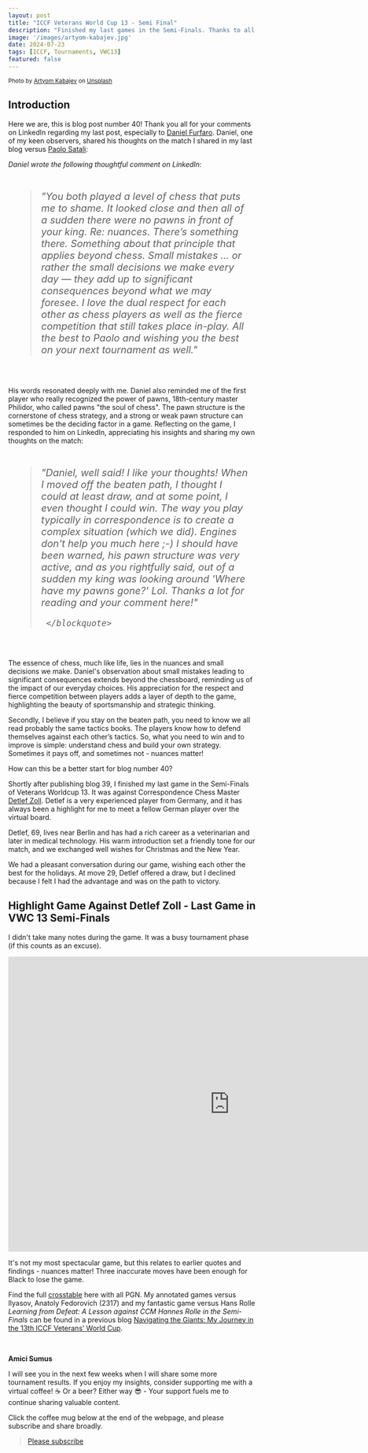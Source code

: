 ```yaml
---
layout: post
title: "ICCF Veterans World Cup 13 - Semi Final"
description: "Finished my last games in the Semi-Finals. Thanks to all of you who are following my journey. This is blog #40!"
image: '/images/artyom-kabajev.jpg'
date: 2024-07-23
tags: [ICCF, Tournaments, VWC13]
featured: false
---
```


<small>Photo by <a href="https://unsplash.com/@artfilm?utm_content=creditCopyText&utm_medium=referral&utm_source=unsplash">Artyom Kabajev</a> on <a href="https://unsplash.com/photos/person-playing-chess-on-gray-concrete-floor-xDrKubSfIL0?utm_content=creditCopyText&utm_medium=referral&utm_source=unsplash">Unsplash</a></small>

## Introduction

Here we are, this is blog post number 40! Thank you all for your comments on LinkedIn regarding my last post, especially to [Daniel Furfaro](https://www.linkedin.com/in/dansbrandmoves/). Daniel, one of my keen observers, shared his thoughts on the match I shared in my last blog versus [Paolo Satali](https://chess.myvortexcloud.com/Veterans-Worldcup):

*Daniel wrote the following thoughtful comment on LinkedIn:*

<div style="border: 1px solid white; padding: 10px">
     <blockquote style="font-size: 20px; font-style: italic; font-weight: 400;">
"You both played a level of chess that puts me to shame. It looked close and then all of a sudden there were no pawns in front of your king. Re: nuances. There’s something there. Something about that principle that applies beyond chess. Small mistakes … or rather the small decisions we make every day — they add up to significant consequences beyond what we may foresee. I love the dual respect for each other as chess players as well as the fierce competition that still takes place in-play. All the best to Paolo and wishing you the best on your next tournament as well."
     </blockquote>
</div>

<br>

His words resonated deeply with me. Daniel also reminded me of the first player who really recognized the power of pawns, 18th-century master Philidor, who called pawns "the soul of chess". The pawn structure is the cornerstone of chess strategy, and a strong or weak pawn structure can sometimes be the deciding factor in a game. Reflecting on the game, I responded to him on LinkedIn, appreciating his insights and sharing my own thoughts on the match:

<div style="border: 1px solid white; padding: 10px">
     <blockquote style="font-size: 20px; font-style: italic; font-weight: 400;">

"Daniel, well said! I like your thoughts! When I moved off the beaten path, I thought I could at least draw, and at some point, I even thought I could win. The way you play typically in correspondence is to create a complex situation (which we did). Engines don't help you much here ;-) I should have been warned, his pawn structure was very active, and as you rightfully said, out of a sudden my king was looking around 'Where have my pawns gone?' Lol. Thanks a lot for reading and your comment here!"

     </blockquote>
</div>

<br>

The essence of chess, much like life, lies in the nuances and small decisions we make. Daniel's observation about small mistakes leading to significant consequences extends beyond the chessboard, reminding us of the impact of our everyday choices. His appreciation for the respect and fierce competition between players adds a layer of depth to the game, highlighting the beauty of sportsmanship and strategic thinking.

Secondly, I believe if you stay on the beaten path, you need to know we all read probably the same tactics books. The players know how to defend themselves against each other’s tactics. So, what you need to win and to improve is simple: understand chess and build your own strategy. Sometimes it pays off, and sometimes not - nuances matter!

How can this be a better start for blog number 40?

Shortly after publishing blog 39, I finished my last game in the Semi-Finals of Veterans Worldcup 13. It was against Correspondence Chess Master [Detlef Zoll](https://www.iccf.com/player?id=82490). Detlef is a very experienced player from Germany, and it has always been a highlight for me to meet a fellow German player over the virtual board.

Detlef, 69, lives near Berlin and has had a rich career as a veterinarian and later in medical technology. His warm introduction set a friendly tone for our match, and we exchanged well wishes for Christmas and the New Year.

We had a pleasant conversation during our game, wishing each other the best for the holidays. At move 29, Detlef offered a draw, but I declined because I felt I had the advantage and was on the path to victory.

## Highlight Game Against Detlef Zoll - Last Game in VWC 13 Semi-Finals

I didn't take many notes during the game. It was a busy tournament phase (if this counts as an excuse).

<iframe style='border: 0;' width='900px' height='600px' src='https://share.chessbase.com/SharedGames/frame/?p=tQCgRXKuHZyIpEPyrhr7/W88YieQd4T3M1djEKitMa8Pqv7mDazsLx0wvtaqE6Xu'></iframe>

<br>

It's not my most spectacular game, but this relates to earlier quotes and findings - nuances matter! Three inaccurate moves have been enough for Black to lose the game.

Find the full [crosstable](https://www.iccf.com/event?id=102157) here with all PGN.
My annotated games versus Ilyasov, Anatoly Fedorovich (2317) and my fantastic game versus Hans Rolle *Learning from Defeat: A Lesson against CCM Hannes Rolle in the Semi-Finals* can be found in a previous blog [Navigating the Giants: My Journey in the 13th ICCF Veterans’ World Cup](https://chess.myvortexcloud.com/Navigating-the-Giants).

<br>

**Amici Sumus**

I will see you in the next few weeks when I will share some more tournament results. If you enjoy my insights, consider supporting me with a virtual coffee! ☕️ Or a beer? Either way 😎 - Your support fuels me to continue sharing valuable content.

Click the coffee mug below at the end of the webpage, and please subscribe and share broadly.

> [Please subscribe](https://follow.it/senior-chess-improver?leanpub)
